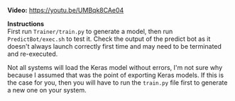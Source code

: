 **Video:** https://youtu.be/UMBqk8CAe04

**Instructions**<br>
First run `Trainer/train.py` to generate a model, then run `PredictBot/exec.sh` to test it. Check the output of the predict bot as it doesn't always launch correctly first time and may need to be terminated and re-executed.

Not all systems will load the Keras model without errors, I'm not sure why because I assumed that was the point of exporting Keras models. If this is the case for you, then you will have to run the `train.py` file first to generate a new one on your system.

